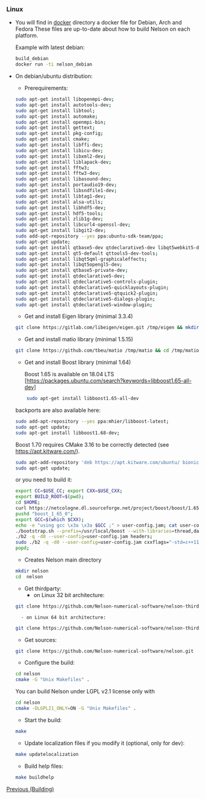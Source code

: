 ### Linux

- You will find in [docker](https://github.com/Nelson-numerical-software/nelson/tree/master/docker) directory a docker file for Debian, Arch and Fedora
  These files are up-to-date about how to build Nelson on each platform.

  Example with latest debian:

  ```bash
  build_debian
  docker run -ti nelson_debian
  ```

- On debian/ubuntu distribution:

  - Prerequirements:

  ```bash
  sudo apt-get install libopenmpi-dev;
  sudo apt-get install autotools-dev;
  sudo apt-get install libtool;
  sudo apt-get install automake;
  sudo apt-get install openmpi-bin;
  sudo apt-get install gettext;
  sudo apt-get install pkg-config;
  sudo apt-get install cmake;
  sudo apt-get install libffi-dev;
  sudo apt-get install libicu-dev;
  sudo apt-get install libxml2-dev;
  sudo apt-get install liblapack-dev;
  sudo apt-get install fftw3;
  sudo apt-get install fftw3-dev;
  sudo apt-get install libasound-dev;
  sudo apt-get install portaudio19-dev;
  sudo apt-get install libsndfile1-dev;
  sudo apt-get install libtag1-dev;
  sudo apt-get install alsa-utils;
  sudo apt-get install libhdf5-dev;
  sudo apt-get install hdf5-tools;
  sudo apt-get install zlib1g-dev;
  sudo apt-get install libcurl4-openssl-dev;
  sudo apt-get install libgit2-dev;
  sudo add-apt-repository --yes ppa:ubuntu-sdk-team/ppa;
  sudo apt-get update;
  sudo apt-get install qtbase5-dev qtdeclarative5-dev libqt5webkit5-dev libsqlite3-dev;
  sudo apt-get install qt5-default qttools5-dev-tools;
  sudo apt-get install libqt5qml-graphicaleffects;
  sudo apt-get install libqt5opengl5-dev;
  sudo apt-get install qtbase5-private-dev;
  sudo apt-get install qtdeclarative5-dev;
  sudo apt-get install qtdeclarative5-controls-plugin;
  sudo apt-get install qtdeclarative5-quicklayouts-plugin;
  sudo apt-get install qtdeclarative5-qtquick2-plugin;
  sudo apt-get install qtdeclarative5-dialogs-plugin;
  sudo apt-get install qtdeclarative5-window-plugin;
  ```

  - Get and install Eigen library (minimal 3.3.4)

  ```bash
  git clone https://gitlab.com/libeigen/eigen.git /tmp/eigen && mkdir /tmp/eigen-build && cd /tmp/eigen && git checkout 3.3.4 && cd - && cd /tmp/eigen-build && cmake . /tmp/eigen && make -j4 && sudo make install && cd -;
  ```

  - Get and install matio library (minimal 1.5.15)

  ```bash
  git clone https://github.com/tbeu/matio /tmp/matio && cd /tmp/matio && git checkout v1.5.16 && cd /tmp/matio && ./autogen.sh && ./configure --enable-shared --enable-mat73=yes --enable-extended-sparse=no --with-pic && make && make install
  ```

  - Get and install Boost library (minimal 1.64)

    Boost 1.65 is available on 18.04 LTS [https://packages.ubuntu.com/search?keywords=libboost1.65-all-dev]

  ```bash
      sudo apt-get install libboost1.65-all-dev
  ```

  backports are also available here:

  ```bash
  sudo add-apt-repository --yes ppa:mhier/libboost-latest;
  sudo apt-get update;
  sudo apt-get install libboost1.68-dev;
  ```

  Boost 1.70 requires CMake 3.16 to be correctly detected (see https://apt.kitware.com/).

  ```bash
  sudo apt-add-repository 'deb https://apt.kitware.com/ubuntu/ bionic main'
  sudo apt-get update;
  ```

  or you need to build it:

  ```bash
  export CC=$USE_CC; export CXX=$USE_CXX;
  export BUILD_ROOT=$(pwd);
  cd $HOME;
  curl https://netcologne.dl.sourceforge.net/project/boost/boost/1.65.0/boost_1_65_0.tar.bz2 | tar xj;
  pushd "boost_1_65_0";
  export GCC=$(which $CXX);
  echo -e "using gcc \x3a \x3a $GCC ;" > user-config.jam; cat user-config.jam;
  ./bootstrap.sh --prefix=/usr/local/boost --with-libraries=thread,date_time,filesystem,system,program_options,chrono,regex,locale,iostreams;
  ./b2 -q -d0 --user-config=user-config.jam headers;
  sudo ./b2 -q -d0 --user-config=user-config.jam cxxflags="-std=c++11 -fPIC" threading=multi link=shared install;
  popd;
  ```

  - Creates Nelson main directory

  ```bash
  mkdir nelson
  cd  nelson
  ```

  - Get thirdparty:
    - on Linux 32 bit architecture:

  ```bash
  git clone https://github.com/Nelson-numerical-software/nelson-thirdparty-linux32.git
  ```

        - on Linux 64 bit architecture:

  ```bash
  git clone https://github.com/Nelson-numerical-software/nelson-thirdparty-linux64.git
  ```

  - Get sources:

  ```bash
  git clone https://github.com/Nelson-numerical-software/nelson.git
  ```

  - Configure the build:

  ```bash
  cd nelson
  cmake -G "Unix Makefiles" .
  ```

  You can build Nelson under LGPL v2.1 license only with

  ```bash
  cd nelson
  cmake -DLGPL21_ONLY=ON -G "Unix Makefiles" .
  ```

  - Start the build:

  ```bash
  make
  ```

  - Update localization files if you modify it (optional, only for dev):

  ```bash
  make updatelocalization
  ```

  - Build help files:

  ```bash
  make buildhelp
  ```

[Previous (Building)](BUILDING.md)
